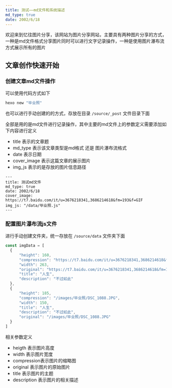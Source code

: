 ```yaml
---
title: 测试——md文件和系统描述
md_type: true
date: 2002/6/18
---
```

欢迎来到忆往图片分享，该网站为图片分享网站，主要具有两种图片分享的方式，一种是md文件格式分享图片同时可以进行文字记录操作，一种是使用图片瀑布流方式展示所有的图片

## 文章创作快速开始

### 创建文章md文件操作

可以使用代码方式如下

```bash
hexo new "毕业照"
```

也可以进行手动创建的的方式，存放在目录 `/source/_post` 文件目录下面

全部是用的是md文件进行记录操作，其中主要的md文件上的参数定义需要添加如下内容进行定义

* title 表示的文章题
* md_type 表示该文章类型是md格式 还是 图片瀑布流格式
* date 表示日期
* cover_image 表示这篇文章的展示图片
* img_js 表示的是存放的图片信息路径

```
---
title: 测试md文件
md_type: true
date: 2002/6/18
cover_image: https://t7.baidu.com/it/u=3676218341,3686214618&fm=193&f=GIF
img_js: "/data/毕业照.js"
---
```

### 配置图片瀑布流js文件

进行手动创建文件夹，统一存放在 `/source/data` 文件夹下面

```js
const imgData = [
  {
      "height": 160,
      "compression": "https://t7.baidu.com/it/u=3676218341,3686214618&fm=193&f=GIF",
      "width": 263,
      "original": "https://t7.baidu.com/it/u=3676218341,3686214618&fm=193&f=GIF",
      "title": "人生",
      "description": "不过如此"
  },
  {
      "height": 185,
      "compression": "/images/毕业照/DSC_1088.JPG",
      "width": 150,
      "title": "人生",
      "description": "不过如此",
      "original": "/images/毕业照/DSC_1088.JPG"
  }
]
```

相关参数定义

* heigth 表示图片高度
* width 表示图片宽度
* compression表示图片的缩略图
* original 表示图片的原始图片
* title 表示图片的主题
* description 表示图片的相关描述
